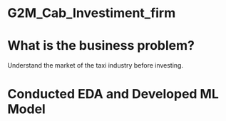 # G2M_Cab_Investiment_firm

# **What is the business problem?**

Understand the market of the taxi industry before investing.

# Conducted EDA and Developed ML Model
